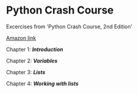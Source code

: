 # Python Crash Course

Excercises from 'Python Crash Course, 2nd Edition' 

<a href="https://www.amazon.com/Python-Crash-Course-2nd-Edition/dp/1593279280" title="Hobbit lifestyles">Amazon link</a>



Chapter 1: ***Introduction***

Chapter 2: ***Variables***

Chapter 3: ***Lists***

Chapter 4: ***Working with lists***

